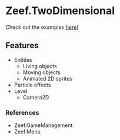 # Zeef.TwoDimensional # 

Check out the examples [here!](https://github.com/ZachIsAGardner/Zeef/tree/master/_Examples/TwoDimensional) 

## Features ##
* Entities
    * Living objects
    * Moving objects
    * Animated 2D sprites
* Particle effects
* Level 
    * Camera2D

### References ###
* Zeef.GameManagement
* Zeef.Menu